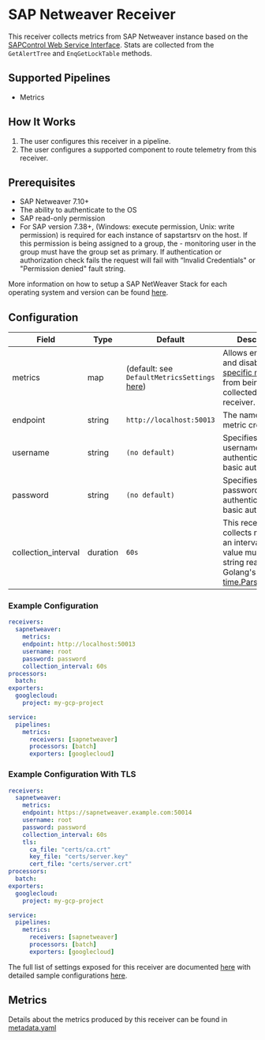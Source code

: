 # SAP Netweaver Receiver
This receiver collects metrics from SAP Netweaver instance based on the [SAPControl Web Service Interface](https://www.sap.com/documents/2016/09/0a40e60d-8b7c-0010-82c7-eda71af511fa.html). Stats are collected from the `GetAlertTree` and `EnqGetLockTable` methods.

## Supported Pipelines
- Metrics

## How It Works
1. The user configures this receiver in a pipeline.
2. The user configures a supported component to route telemetry from this receiver.

## Prerequisites
- SAP Netweaver 7.10+
- The ability to authenticate to the OS
- SAP read-only permission
- For SAP version 7.38+,  (Windows: execute permission, Unix: write permission) is required for each instance of sapstartsrv on the host. If this permission is being assigned to a group, the - monitoring user in the group must have the group set as primary. If authentication or authorization check fails the request will fail with “Invalid Credentials" or "Permission denied" fault string.

More information on how to setup a SAP NetWeaver Stack for each operating system and version can be found [here](https://help.sap.com/docs/SAP_NETWEAVER/9e41ead9f54e44c1ae1a1094b0f80712/576f5c1808de4d1abecbd6e503c9ba42.html?language=en-US).

## Configuration
| Field               | Type               | Default                                                                                   | Description                                                                                                                                                  |
|---------------------|--------------------|-------------------------------------------------------------------------------------------|--------------------------------------------------------------------------------------------------------------------------------------------------------------|
| metrics             | map             | (default: see `DefaultMetricsSettings` [here](./internal/metadata/generated_metrics.go)) | Allows enabling and disabling [specific metrics](./documentation.md#metrics) from being collected in this receiver.                                                                        |
| endpoint            | string             | `http://localhost:50013`                                                                  | The name of the metric created.                                                                                                                              |
| username            | string             | `(no default)`                                                                            | Specifies the username used to authenticate using basic auth.                                                                                                |
| password            | string             | `(no default)`                                                                            | Specifies the password used to authenticate using basic auth.                                                                                                |
| collection_interval | duration | `60s`                                                                           | This receiver collects metrics on an interval. This value must be a string readable by Golang's [time.ParseDuration](https://pkg.go.dev/time#ParseDuration). |

### Example Configuration
```yaml
receivers:
  sapnetweaver:
    metrics:
    endpoint: http://localhost:50013
    username: root
    password: password
    collection_interval: 60s
processors:
  batch:
exporters:
  googlecloud:
    project: my-gcp-project

service:
  pipelines:
    metrics:
      receivers: [sapnetweaver]
      processors: [batch]
      exporters: [googlecloud]
```

### Example Configuration With TLS
```yaml
receivers:
  sapnetweaver:
    metrics:
    endpoint: https://sapnetweaver.example.com:50014
    username: root
    password: password
    collection_interval: 60s
    tls:
      ca_file: "certs/ca.crt"
      key_file: "certs/server.key"
      cert_file: "certs/server.crt"
processors:
  batch:
exporters:
  googlecloud:
    project: my-gcp-project

service:
  pipelines:
    metrics:
      receivers: [sapnetweaver]
      processors: [batch]
      exporters: [googlecloud]
```

The full list of settings exposed for this receiver are documented [here](./config.go) with detailed sample configurations [here](./testdata/config.yaml).

## Metrics
Details about the metrics produced by this receiver can be found in [metadata.yaml](./metadata.yaml)
